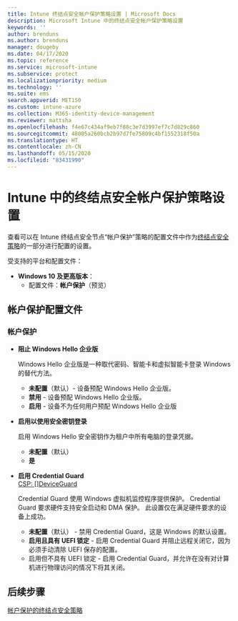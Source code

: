 ```yaml
---
title: Intune 终结点安全帐户保护策略设置 | Microsoft Docs
description: Microsoft Intune 中的终结点安全帐户保护策略设置
keywords: ''
author: brenduns
ms.author: brenduns
manager: dougeby
ms.date: 04/17/2020
ms.topic: reference
ms.service: microsoft-intune
ms.subservice: protect
ms.localizationpriority: medium
ms.technology: ''
ms.suite: ems
search.appverid: MET150
ms.custom: intune-azure
ms.collection: M365-identity-device-management
ms.reviewer: mattsha
ms.openlocfilehash: f4e67c434af9eb7f88c3e7d3997ef7c7d829c860
ms.sourcegitcommit: 48005a260bcb2b97d7fe75809c4bf1552318f50a
ms.translationtype: HT
ms.contentlocale: zh-CN
ms.lasthandoff: 05/15/2020
ms.locfileid: "83431990"
---
```

# <a name="account-protection-policy-settings-for-endpoint-security-in-intune"></a>Intune 中的终结点安全帐户保护策略设置

查看可以在 Intune 终结点安全节点“帐户保护”策略的配置文件中作为[终结点安全策略](../protect/endpoint-security-policy.md)的一部分进行配置的设置。

受支持的平台和配置文件：

- **Windows 10 及更高版本**：
  - 配置文件：**帐户保护**（预览）


## <a name="account-protection-profile"></a>帐户保护配置文件

### <a name="account-protection"></a>帐户保护

- **阻止 Windows Hello 企业版**

  Windows Hello 企业版是一种取代密码、智能卡和虚拟智能卡登录 Windows 的替代方法。
  - **未配置**（默认）- 设备预配 Windows Hello 企业版。
  - **禁用** - 设备预配 Windows Hello 企业版。
  - **启用** - 设备不为任何用户预配 Windows Hello 企业版
  
- **启用以使用安全密钥登录**

  启用 Windows Hello 安全密钥作为租户中所有电脑的登录凭据。
  - **未配置**（默认）
  - **是**

- **启用 Credential Guard**  
  [CSP: []DeviceGuard](https://go.microsoft.com/fwlink/?linkid=872424)

  Credential Guard 使用 Windows 虚拟机监控程序提供保护。 Credential Guard 要求硬件支持安全启动和 DMA 保护。 此设置仅在满足硬件要求的设备上成功。
  - **未配置**（默认） - 禁用 Credential Guard，这是 Windows 的默认设置。
  - **启用且具有 UEFI 锁定** - 启用 Credential Guard 并阻止远程关闭它，因为必须手动清除 UEFI 保存的配置。
  - 启用但不具有 UEFI 锁定 - 启用 Credential Guard，并允许在没有对计算机进行物理访问的情况下将其关闭。

## <a name="next-steps"></a>后续步骤

[帐户保护的终结点安全策略](../protect/endpoint-security-account-protection-policy.md)
